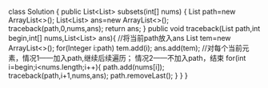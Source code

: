 class Solution {
    public List<List<Integer>> subsets(int[] nums) {
        List<Integer> path=new ArrayList<>();
        List<List<Integer>> ans=new ArrayList<>();
        traceback(path,0,nums,ans);
        return ans;
    }
    public void traceback(List<Integer> path,int begin,int[] nums,List<List<Integer>> ans){
        //将当前path放入ans
        List<Integer> tem=new ArrayList<>();
        for(Integer i:path)
            tem.add(i);
        ans.add(tem);
        //对每个当前元素，情况1——加入path,继续后续遍历； 情况2——不加入path，结束
        for(int i=begin;i<nums.length;i++){
            path.add(nums[i]);
            traceback(path,i+1,nums,ans);
            path.removeLast();
        }
    }
}